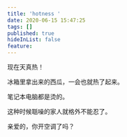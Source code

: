 ```yaml
---
title: 'hotness '
date: 2020-06-15 15:47:25
tags: []
published: true
hideInList: false
feature: 
---
```

现在天真热！

冰箱里拿出来的西瓜，一会也就热了起来。

笔记本电脑都是烫的。

这种时候聒噪的家人就格外不能忍了。

亲爱的，你开空调了吗？

